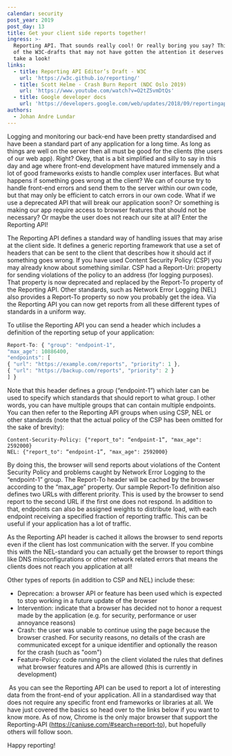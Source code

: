 ```yaml
---
calendar: security
post_year: 2019
post_day: 13
title: Get your client side reports together!
ingress: >-
  Reporting API. That sounds really cool! Or really boring you say? This is one
  of the W3C-drafts that may not have gotten the attention it deserves so let's
  take a look!
links:
  - title: Reporting API Editor’s Draft - W3C
    url: 'https://w3c.github.io/reporting/'
  - title: Scott Helme - Crash Burn Report (NDC Oslo 2019)
    url: 'https://www.youtube.com/watch?v=O2tZ5vmDtQs'
  - title: Google developer docs
    url: 'https://developers.google.com/web/updates/2018/09/reportingapi'
authors:
  - Johan Andre Lundar
---
```

Logging and monitoring our back-end have been pretty standardised and have been a standard part of any application for a long time. As long as things are well on the server then all must be good for the clients (the users of our web app). Right? Okey, that is a bit simplified and silly to say in this day and age where front-end development have matured immensely and a lot of good frameworks exists to handle complex user interfaces. But what happens if something goes wrong at the client? We can of course try to handle front-end errors and send them to the server within our own code, but that may only be efficient to catch errors in our own code. What if we use a deprecated API that will break our application soon? Or something is making our app require access to browser features that should not be necessary? Or maybe the user does not reach our site at all? Enter the Reporting API!

The Reporting API defines a standard way of handling issues that may arise at the client side. It defines a generic reporting framework that use a set of headers that can be sent to the client that describes how it should act if something goes wrong. If you have used Content Security Policy (CSP) you may already know about something similar. CSP had a Report-Uri: property for sending violations of the policy to an address (for logging purposes). That property is now deprecated and replaced by the Report-To property of the Reporting API. Other standards, such as Network Error Logging (NEL) also provides a Report-To property so now you probably get the idea. Via the Reporting API you can now get reports from all these different types of standards in a uniform way.

To utilise the Reporting API you can send a header which includes a definition of the reporting setup of your application:

```javascript
Report-To: { "group": "endpoint-1",
"max_age": 10886400,
"endpoints": [
{ "url": "https://example.com/reports", "priority": 1 },
{ "url": "https://backup.com/reports", "priority": 2 }
] }
```

Note that this header defines a group (“endpoint-1”) which later can be used to specify which standards that should report to what group. I other words, you can have multiple groups that can contain multiple endpoints. You can then refer to the Reporting API groups when using CSP, NEL or other standards (note that the actual policy of the CSP has been omitted for the sake of brevity):

```
Content-Security-Policy: {"report_to": “endpoint-1”, "max_age": 2592000}
NEL: {"report_to": “endpoint-1”, "max_age": 2592000}
```

By doing this, the browser will send reports about violations of the Content Security Policy and problems caught by Network Error Logging to the “endpoint-1” group. The Report-To header will be cached by the browser according to the “max_age” property. Our sample Report-To definition also defines two URLs with different priority. This is used by the browser to send report to the second URL if the first one does not respond. In addition to that, endpoints can also be assigned weights to distribute load, with each endpoint receiving a specified fraction of reporting traffic. This can be useful if your application has a lot of traffic.

As the Reporting API header is cached it allows the browser to send reports even if the client has lost communication with the server. If you combine this with the NEL-standard you can actually get the browser to report things like DNS misconfigurations or other network related errors that means the clients does not reach you application at all!

Other types of reports (in addition to CSP and NEL) include these:

* Deprecation: a browser API or feature has been used which is expected to stop working in a future update of the browser 
* Intervention: indicate that a browser has decided not to honor a request made by the application (e.g. for security, performance or user annoyance reasons) 
* Crash: the user was unable to continue using the page because the browser crashed. For security reasons, no details of the crash are communicated except for a unique identifier and optionally the reason for the crash (such as "oom") 
* Feature-Policy: code running on the client violated the rules that defines what browser features and APIs are allowed (this is currently in development) 

 As you can see the Reporting API can be used to report a lot of interesting data from the front-end of your application. All in a standardised way that does not require any specific front end frameworks or libraries at all. We have just covered the basics so head over to the links below if you want to know more. As of now, Chrome is the only major browser that support the Reporting-API (https://caniuse.com/#search=report-to), but hopefully others will follow soon.

Happy reporting!
